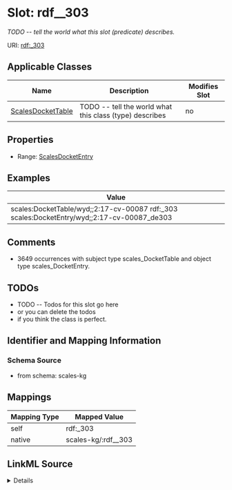 

# Slot: rdf__303


_TODO -- tell the world what this slot (predicate) describes._





URI: [rdf:_303](http://www.w3.org/1999/02/22-rdf-syntax-ns#_303)



<!-- no inheritance hierarchy -->





## Applicable Classes

| Name | Description | Modifies Slot |
| --- | --- | --- |
| [ScalesDocketTable](../classes/ScalesDocketTable.md) | TODO -- tell the world what this class (type) describes |  no  |







## Properties

* Range: [ScalesDocketEntry](../classes/ScalesDocketEntry.md)






## Examples

| Value |
| --- |
| scales:DocketTable/wyd;;2:17-cv-00087 rdf:_303 scales:DocketEntry/wyd;;2:17-cv-00087_de303 |

## Comments

* 3649 occurrences with subject type scales_DocketTable and object type scales_DocketEntry.

## TODOs

* TODO -- Todos for this slot go here
* or you can delete the todos
* if you think the class is perfect.

## Identifier and Mapping Information







### Schema Source


* from schema: scales-kg




## Mappings

| Mapping Type | Mapped Value |
| ---  | ---  |
| self | rdf:_303 |
| native | scales-kg/:rdf__303 |




## LinkML Source

<details>
```yaml
name: rdf__303
description: TODO -- tell the world what this slot (predicate) describes.
todos:
- TODO -- Todos for this slot go here
- or you can delete the todos
- if you think the class is perfect.
comments:
- 3649 occurrences with subject type scales_DocketTable and object type scales_DocketEntry.
examples:
- value: scales:DocketTable/wyd;;2:17-cv-00087 rdf:_303 scales:DocketEntry/wyd;;2:17-cv-00087_de303
from_schema: scales-kg
rank: 1000
slot_uri: rdf:_303
alias: rdf__303
domain_of:
- scales_DocketTable
range: scales_DocketEntry

```
</details>